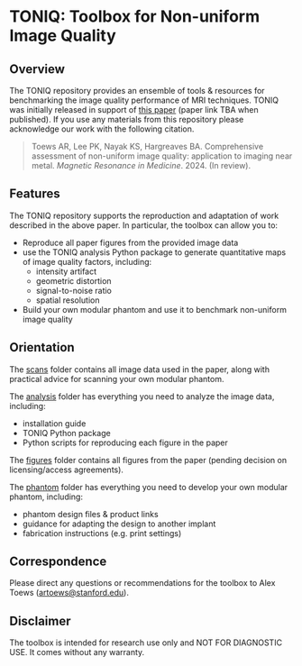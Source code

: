 # TONIQ: Toolbox for Non-uniform Image Quality

## Overview

The TONIQ repository provides an ensemble of tools & resources for benchmarking the image quality performance of MRI techniques. TONIQ was initially released in support of [this paper](https://github.com/artoews/toniq) (paper link TBA when published). If you use any materials from this repository please acknowledge our work with the following citation.

> Toews AR, Lee PK, Nayak KS, Hargreaves BA. Comprehensive assessment of non-uniform image quality: application to imaging near metal. _Magnetic Resonance in Medicine_. 2024. (In review).

## Features

The TONIQ repository supports the reproduction and adaptation of work described in the above paper. In particular, the toolbox can allow you to:
- Reproduce all paper figures from the provided image data
- use the TONIQ analysis Python package to generate quantitative maps of image quality factors, including:
  - intensity artifact
  - geometric distortion
  - signal-to-noise ratio
  - spatial resolution
- Build your own modular phantom and use it to benchmark non-uniform image quality

## Orientation

The [scans](scans) folder contains all image data used in the paper, along with practical advice for scanning your own modular phantom.

The [analysis](analysis) folder has everything you need to analyze the image data, including:
- installation guide
- TONIQ Python package
- Python scripts for reproducing each figure in the paper

The [figures](figures) folder contains all figures from the paper (pending decision on licensing/access agreements).

The [phantom](phantom) folder has everything you need to develop your own modular phantom, including:
- phantom design files & product links
- guidance for adapting the design to another implant
- fabrication instructions (e.g. print settings)

## Correspondence

Please direct any questions or recommendations for the toolbox to Alex Toews (artoews@stanford.edu).

## Disclaimer

The toolbox is intended for research use only and NOT FOR DIAGNOSTIC USE. It comes without any warranty.
